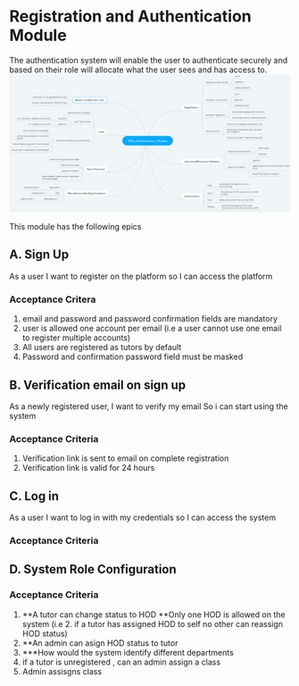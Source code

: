 # Registration and Authentication Module
The authentication system will enable the user to authenticate securely and based on their role will allocate what the user sees and has access to.
![Authentication module](auth.PNG)

This module has the following epics

## A. Sign Up

As a user I want to register on the platform so I can access the platform


### Acceptance Critera

1. email and password and password confirmation fields are mandatory
2. user is allowed one account per email (i.e a user cannot use one email to register multiple accounts)
3. All users are registered as tutors by default
4. Password and confirmation password field must be masked

## B. Verification email on sign up

As a newly registered user,
I want to verify my email 
So i can start using the system

### Acceptance Criteria
1. Verification link is sent to email on complete registration
2. Verification link is valid for 24 hours

## C. Log in
As a user 
I want to log in with my credentials 
so I can access the system

### Acceptance Criteria

## D. System Role Configuration

### Acceptance Criteria
1. **A tutor can change status to HOD
**Only one HOD is allowed on the system (i.e 2. if a tutor has assigned HOD to self no other can reassign HOD status)
3. **An admin can asign HOD status to tutor
4. ***How would the system identify different departments
5. if a tutor is unregistered , can an admin assign a class
6. Admin assisgns class





```